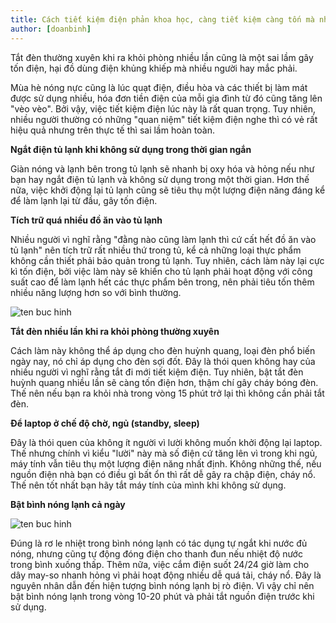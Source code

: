```yaml
---
title: Cách tiết kiệm điện phản khoa học, càng tiết kiệm càng tốn mà nhiều người lầm tưởng
author: [doanbinh]
---
```

Tắt đèn thường xuyên khi ra khỏi phòng nhiều lần cũng là một sai lầm gây tốn điện, hại đồ dùng điện khủng khiếp mà nhiều người hay mắc phải.

Mùa hè nóng nực cũng là lúc quạt điện, điều hòa và các thiết bị làm mát được sử dụng nhiều, hóa đơn tiền điện của mỗi gia đình từ đó cũng tăng lên "vèo vèo". Bởi vậy, việc tiết kiệm điện lúc này là rất quan trọng. Tuy nhiên, nhiều người thường có những "quan niệm" tiết kiệm điện nghe thì có vẻ rất hiệu quả nhưng trên thực tế thì sai lầm hoàn toàn.

**Ngắt điện tủ lạnh khi không sử dụng trong thời gian ngắn**

Giàn nóng và lạnh bên trong tủ lạnh sẽ nhanh bị oxy hóa và hỏng nếu như bạn hay ngắt điện tủ lạnh và không sử dụng trong một thời gian. Hơn thế nữa, việc khởi động lại tủ lạnh cũng sẽ tiêu thụ một lượng điện năng đáng kể để làm lạnh lại từ đầu, gây tốn điện.

**Tích trữ quá nhiều đồ ăn vào tủ lạnh**

Nhiều người vì nghĩ rằng "đằng nào cũng làm lạnh thì cứ cất hết đồ ăn vào tủ lạnh" nên tích trữ rất nhiều thứ trong tủ, kể cả những loại thực phẩm không cần thiết phải bảo quản trong tủ lạnh. Tuy nhiên, cách làm này lại cực kì tốn điện, bởi việc làm này sẽ khiến cho tủ lạnh phải hoạt động với công suất cao để làm lạnh hết các thực phẩm bên trong, nên phải tiêu tốn thêm nhiều năng lượng hơn so với bình thường.

![ten buc hinh](https://eva-img.24hstatic.com/upload/2-2017/images/2017-06-16/nhung-cach-tiet-kiem-dien-phan-khoa-hoc-cang-tiet-kiem-cang-ton-ma-nhieu-nguoi-lam-tuong-thuc-an-1497583655-width550height412.jpg "ten buc hinh")

**Tắt đèn nhiều lần khi ra khỏi phòng thường xuyên**

Cách làm này không thể áp dụng cho đèn huỳnh quang, loại đèn phổ biến ngày nay, nó chỉ áp dụng cho đèn sợi đốt. Đây là thói quen không hay của nhiều người vì nghĩ rằng tắt đi mới tiết kiệm điện. Tuy nhiên, bật tắt đèn huỳnh quang nhiều lần sẽ càng tốn điện hơn, thậm chí gây cháy bóng đèn. Thế nên nếu bạn ra khỏi nhà trong vòng 15 phút trở lại thì không cần phải tắt đèn.

**Để laptop ở chế độ chờ, ngủ (standby, sleep)**

Đây là thói quen của không ít người vì lười không muốn khởi động lại laptop. Thế nhưng chính vì kiểu "lười" này mà số điện cứ tăng lên vì trong khi ngủ, máy tính vẫn tiêu thụ một lượng điện năng nhất định. Không những thế, nếu nguồn điện nhà bạn có điều gì bất ổn thì rất dễ gây ra chập điện, cháy nổ. Thế nên tốt nhất bạn hãy tắt máy tính của mình khi không sử dụng.

**Bật bình nóng lạnh cả ngày**

![ten buc hinh](https://eva-img.24hstatic.com/upload/2-2017/images/2017-06-16/nhung-cach-tiet-kiem-dien-phan-khoa-hoc-cang-tiet-kiem-cang-ton-ma-nhieu-nguoi-lam-tuong-co-nen-bat-binh-nong-lanh-ca-ngay-khong-1497583655-width550height273.jpg "ten buc hinh")

Đúng là rơ le nhiệt trong bình nóng lạnh có tác dụng tự ngắt khi nước đủ nóng, nhưng cũng tự động đóng điện cho thanh đun nếu nhiệt độ nước trong bình xuống thấp. Thêm nữa, việc cắm điện suốt 24/24 giờ làm cho dây may-so nhanh hỏng vì phải hoạt động nhiều dễ quá tải, cháy nổ. Đây là nguyên nhân dẫn đến hiện tượng bình nóng lạnh bị rò điện. Vì vậy chỉ nên bật bình nóng lạnh trong vòng 10-20 phút và phải tắt nguồn điện trước khi sử dụng.

